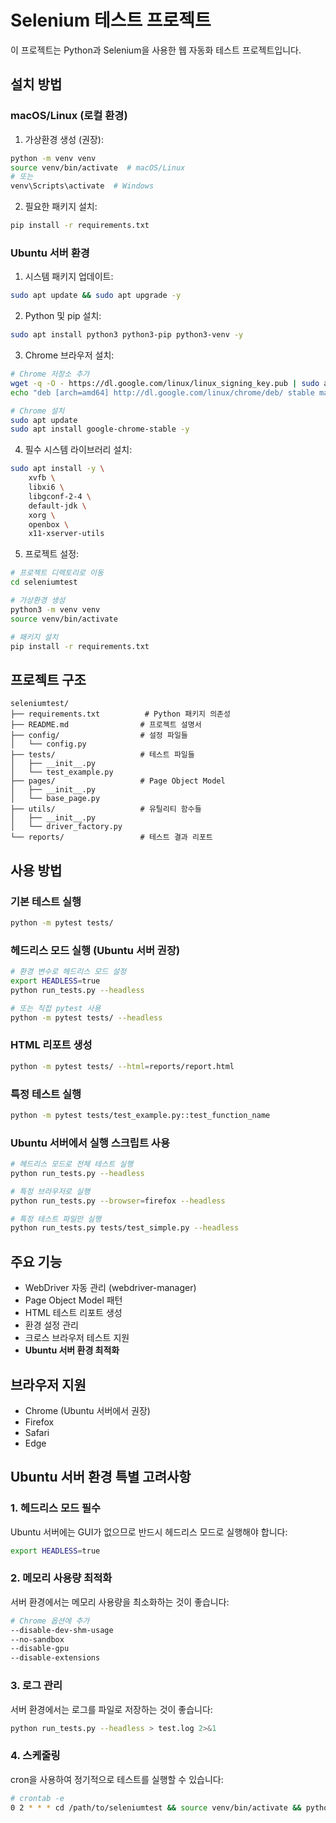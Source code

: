 # Selenium 테스트 프로젝트

이 프로젝트는 Python과 Selenium을 사용한 웹 자동화 테스트 프로젝트입니다.

## 설치 방법

### macOS/Linux (로컬 환경)

1. 가상환경 생성 (권장):
```bash
python -m venv venv
source venv/bin/activate  # macOS/Linux
# 또는
venv\Scripts\activate  # Windows
```

2. 필요한 패키지 설치:
```bash
pip install -r requirements.txt
```

### Ubuntu 서버 환경

1. 시스템 패키지 업데이트:
```bash
sudo apt update && sudo apt upgrade -y
```

2. Python 및 pip 설치:
```bash
sudo apt install python3 python3-pip python3-venv -y
```

3. Chrome 브라우저 설치:
```bash
# Chrome 저장소 추가
wget -q -O - https://dl.google.com/linux/linux_signing_key.pub | sudo apt-key add -
echo "deb [arch=amd64] http://dl.google.com/linux/chrome/deb/ stable main" | sudo tee /etc/apt/sources.list.d/google-chrome.list

# Chrome 설치
sudo apt update
sudo apt install google-chrome-stable -y
```

4. 필수 시스템 라이브러리 설치:
```bash
sudo apt install -y \
    xvfb \
    libxi6 \
    libgconf-2-4 \
    default-jdk \
    xorg \
    openbox \
    x11-xserver-utils
```

5. 프로젝트 설정:
```bash
# 프로젝트 디렉토리로 이동
cd seleniumtest

# 가상환경 생성
python3 -m venv venv
source venv/bin/activate

# 패키지 설치
pip install -r requirements.txt
```

## 프로젝트 구조

```
seleniumtest/
├── requirements.txt          # Python 패키지 의존성
├── README.md                # 프로젝트 설명서
├── config/                  # 설정 파일들
│   └── config.py
├── tests/                   # 테스트 파일들
│   ├── __init__.py
│   └── test_example.py
├── pages/                   # Page Object Model
│   ├── __init__.py
│   └── base_page.py
├── utils/                   # 유틸리티 함수들
│   ├── __init__.py
│   └── driver_factory.py
└── reports/                 # 테스트 결과 리포트
```

## 사용 방법

### 기본 테스트 실행
```bash
python -m pytest tests/
```

### 헤드리스 모드 실행 (Ubuntu 서버 권장)
```bash
# 환경 변수로 헤드리스 모드 설정
export HEADLESS=true
python run_tests.py --headless

# 또는 직접 pytest 사용
python -m pytest tests/ --headless
```

### HTML 리포트 생성
```bash
python -m pytest tests/ --html=reports/report.html
```

### 특정 테스트 실행
```bash
python -m pytest tests/test_example.py::test_function_name
```

### Ubuntu 서버에서 실행 스크립트 사용
```bash
# 헤드리스 모드로 전체 테스트 실행
python run_tests.py --headless

# 특정 브라우저로 실행
python run_tests.py --browser=firefox --headless

# 특정 테스트 파일만 실행
python run_tests.py tests/test_simple.py --headless
```

## 주요 기능

- WebDriver 자동 관리 (webdriver-manager)
- Page Object Model 패턴
- HTML 테스트 리포트 생성
- 환경 설정 관리
- 크로스 브라우저 테스트 지원
- **Ubuntu 서버 환경 최적화**

## 브라우저 지원

- Chrome (Ubuntu 서버에서 권장)
- Firefox
- Safari
- Edge

## Ubuntu 서버 환경 특별 고려사항

### 1. 헤드리스 모드 필수
Ubuntu 서버에는 GUI가 없으므로 반드시 헤드리스 모드로 실행해야 합니다:
```bash
export HEADLESS=true
```

### 2. 메모리 사용량 최적화
서버 환경에서는 메모리 사용량을 최소화하는 것이 좋습니다:
```bash
# Chrome 옵션에 추가
--disable-dev-shm-usage
--no-sandbox
--disable-gpu
--disable-extensions
```

### 3. 로그 관리
서버 환경에서는 로그를 파일로 저장하는 것이 좋습니다:
```bash
python run_tests.py --headless > test.log 2>&1
```

### 4. 스케줄링
cron을 사용하여 정기적으로 테스트를 실행할 수 있습니다:
```bash
# crontab -e
0 2 * * * cd /path/to/seleniumtest && source venv/bin/activate && python run_tests.py --headless
```
